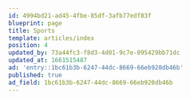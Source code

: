 ```yaml
---
id: 4994bd21-ad45-4fbe-85df-3afb77edf83f
blueprint: page
title: Sports
template: articles/index
position: 4
updated_by: 73a44fc3-f8d3-4d01-9c7e-095429bb71dc
updated_at: 1661515487
ad: 'entry::1bc61b3b-6247-44dc-8669-66eb920db46b'
published: true
ad_field: 1bc61b3b-6247-44dc-8669-66eb920db46b
---
```

